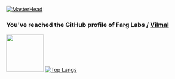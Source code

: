 [![MasterHead](https://media.licdn.com/dms/image/D5616AQFVDaoS6o7a0Q/profile-displaybackgroundimage-shrink_350_1400/0/1671261011859?e=1687996800&v=beta&t=K6459K-hHvoK6kOnlPl-t0GYGDtjDBcLXdSSgJNWrkM)](https://www.vilmal.com/)

### You've reached the GitHub profile of Farg Labs / [Vilmal](https://www.vilmal.com/)

[<img src="https://uploads-ssl.webflow.com/5da1500e5ac6b059c918c38a/5da150c861e6693a276c0f08_icon_vilmal-p-500.png" width="100pxl">](https://www.vilmal.com/) [![Top Langs](https://github-readme-stats.vercel.app/api/top-langs/?username=farglabs&layout=default)](https://github.com/anuraghazra/github-readme-stats)
